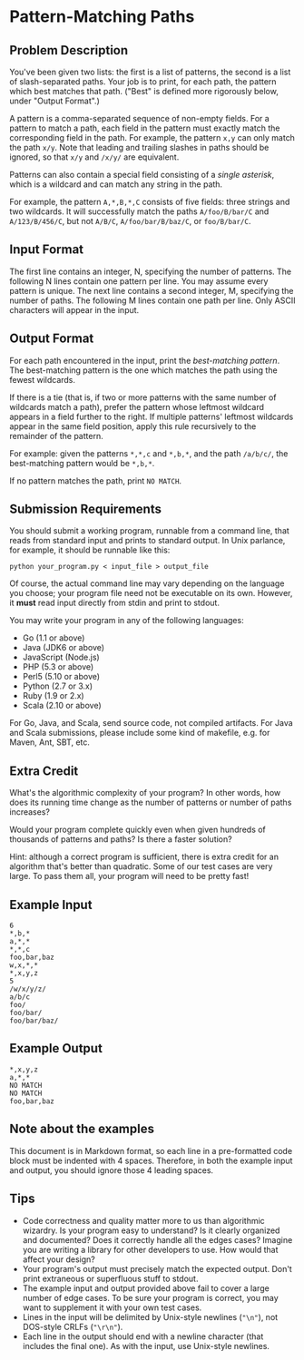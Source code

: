 Pattern-Matching Paths
======================

Problem Description
-------------------

You've been given two lists: the first is a list of patterns, the second
is a list of slash-separated paths. Your job is to print, for each path,
the pattern which best matches that path. ("Best" is defined more
rigorously below, under "Output Format".)

A pattern is a comma-separated sequence of non-empty fields. For a
pattern to match a path, each field in the pattern must exactly match
the corresponding field in the path. For example, the pattern `x,y` can
only match the path `x/y`. Note that leading and trailing slashes in
paths should be ignored, so that `x/y` and `/x/y/` are equivalent.

Patterns can also contain a special field consisting of a *single
asterisk*, which is a wildcard and can match any string in the path.

For example, the pattern `A,*,B,*,C` consists of five fields: three
strings and two wildcards. It will successfully match the paths
`A/foo/B/bar/C` and `A/123/B/456/C`, but not `A/B/C`,
`A/foo/bar/B/baz/C`, or `foo/B/bar/C`.


Input Format
------------

The first line contains an integer, N, specifying the number of
patterns. The following N lines contain one pattern per line. You may
assume every pattern is unique. The next line contains a second integer,
M, specifying the number of paths. The following M lines contain one
path per line. Only ASCII characters will appear in the input.

Output Format
-------------

For each path encountered in the input, print the *best-matching
pattern*. The best-matching pattern is the one which matches the path
using the fewest wildcards.

If there is a tie (that is, if two or more patterns with the same number
of wildcards match a path), prefer the pattern whose leftmost wildcard
appears in a field further to the right. If multiple patterns' leftmost
wildcards appear in the same field position, apply this rule recursively
to the remainder of the pattern.

For example: given the patterns `*,*,c` and `*,b,*`, and the path
`/a/b/c/`, the best-matching pattern would be `*,b,*`.

If no pattern matches the path, print `NO MATCH`.

Submission Requirements
-----------------------

You should submit a working program, runnable from a command line, that
reads from standard input and prints to standard output. In Unix
parlance, for example, it should be runnable like this:

    python your_program.py < input_file > output_file

Of course, the actual command line may vary depending on the language
you choose; your program file need not be executable on its own.
However, it **must** read input directly from stdin and print to stdout.

You may write your program in any of the following languages:

* Go (1.1 or above)
* Java (JDK6 or above)
* JavaScript (Node.js)
* PHP (5.3 or above)
* Perl5 (5.10 or above)
* Python (2.7 or 3.x)
* Ruby (1.9 or 2.x)
* Scala (2.10 or above)

For Go, Java, and Scala, send source code, not compiled artifacts. For
Java and Scala submissions, please include some kind of makefile, e.g.
for Maven, Ant, SBT, etc.

Extra Credit
------------

What's the algorithmic complexity of your program? In other words, how
does its running time change as the number of patterns or number of
paths increases?

Would your program complete quickly even when given hundreds of
thousands of patterns and paths? Is there a faster solution?

Hint: although a correct program is sufficient, there is extra credit
for an algorithm that's better than quadratic. Some of our test cases
are very large. To pass them all, your program will need to be pretty
fast!

Example Input
-------------

    6
    *,b,*
    a,*,*
    *,*,c
    foo,bar,baz
    w,x,*,*
    *,x,y,z
    5
    /w/x/y/z/
    a/b/c
    foo/
    foo/bar/
    foo/bar/baz/

Example Output
--------------

    *,x,y,z
    a,*,*
    NO MATCH
    NO MATCH
    foo,bar,baz

Note about the examples
-----------------------

This document is in Markdown format, so each line in a pre-formatted
code block must be indented with 4 spaces. Therefore, in both the
example input and output, you should ignore those 4 leading spaces.

Tips
----

* Code correctness and quality matter more to us than algorithmic
  wizardry. Is your program easy to understand? Is it clearly organized
  and documented? Does it correctly handle all the edges cases? Imagine
  you are writing a library for other developers to use. How would that
  affect your design?
* Your program's output must precisely match the expected output. Don't
  print extraneous or superfluous stuff to stdout.
* The example input and output provided above fail to cover a large
  number of edge cases. To be sure your program is correct, you may want
  to supplement it with your own test cases.
* Lines in the input will be delimited by Unix-style newlines (`"\n"`),
  not DOS-style CRLFs (`"\r\n"`).
* Each line in the output should end with a newline character (that
  includes the final one). As with the input, use Unix-style newlines.
